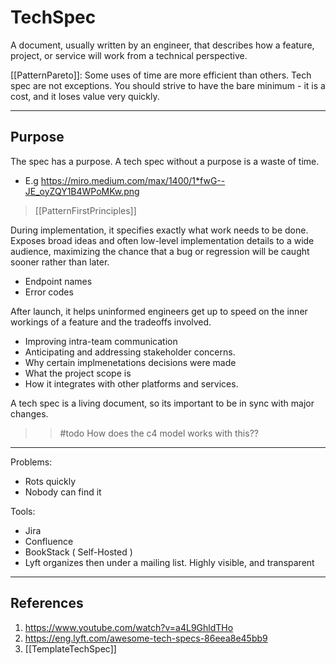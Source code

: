 # TechSpec

A document, usually written by an engineer, that describes how a feature, project, or service will work from a technical perspective.

[[PatternPareto]]: Some uses of time are more efficient than others. Tech spec are not exceptions. You should strive to have the bare minimum - it is a cost, and it loses value very quickly.

___

## Purpose

The spec has a purpose. A tech spec without a purpose is a waste of time.

* E.g <https://miro.medium.com/max/1400/1*fwG--JE_oyZQY1B4WPoMKw.png>

> [[PatternFirstPrinciples]]

During implementation, it specifies exactly what work needs to be done. Exposes broad ideas and often low-level implementation details to a wide audience, maximizing the chance that a bug or regression will be caught sooner rather than later.

* Endpoint names
* Error codes

After launch, it helps uninformed engineers get up to speed on the inner workings of a feature and the tradeoffs involved.

* Improving intra-team communication
* Anticipating and addressing stakeholder concerns.
* Why certain implmenetations decisions were made
* What the project scope is
* How it integrates with other platforms and services.

A tech spec is a living document, so its important to be in sync with major changes.

>> #todo How does the c4 model works with this??

___

Problems:

* Rots quickly
* Nobody can find it

Tools:

* Jira
* Confluence
* BookStack ( Self-Hosted )
* Lyft organizes then under a mailing list. Highly visible, and transparent

___

## References

1. <https://www.youtube.com/watch?v=a4L9GhldTHo>
2. <https://eng.lyft.com/awesome-tech-specs-86eea8e45bb9>
3. [[TemplateTechSpec]]

